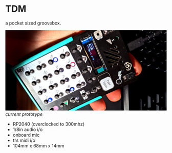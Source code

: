 # TDM

a pocket sized groovebox.

![prototype v6](Images/twrtdm_card.jpg)
*current prototype*

- RP2040 (overclocked to 300mhz)
- 1/8in audio i/o
- onboard mic
- trs midi i/o
- 104mm x 68mm x 14mm
